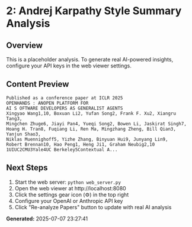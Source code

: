
# 2: Andrej Karpathy Style Summary Analysis

## Overview
This is a placeholder analysis. To generate real AI-powered insights, configure your API keys in the web viewer settings.

## Content Preview
```
Published as a conference paper at ICLR 2025
OPENHANDS : ANOPEN PLATFORM FOR
AI S OFTWARE DEVELOPERS AS GENERALIST AGENTS
Xingyao Wang1,10, Boxuan Li2, Yufan Song2, Frank F. Xu2, Xiangru Tang3,
Mingchen Zhuge6, Jiayi Pan4, Yueqi Song2, Bowen Li, Jaskirat Singh7,
Hoang H. Tran8, Fuqiang Li, Ren Ma, Mingzhang Zheng, Bill Qian3, Yanjun Shao3,
Niklas Muennighoff5, Yizhe Zhang, Binyuan Hui9, Junyang Lin9,
Robert Brennan10, Hao Peng1, Heng Ji1, Graham Neubig2,10
1UIUC2CMU3Yale4UC Berkeley5Contextual A...
```

## Next Steps
1. Start the web server: `python web_server.py`
2. Open the web viewer at http://localhost:8080
3. Click the settings gear icon (⚙️) in the top right
4. Configure your OpenAI or Anthropic API key
5. Click "Re-analyze Papers" button to update with real AI analysis

**Generated:** 2025-07-07 23:27:41
        